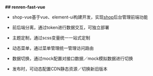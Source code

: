 **## renren-fast-vue**

- shop-vue基于vue、element-ui构建开发，实现[shop](https://github.com/mans8/shop)后台管理前端功能

- 前后端分离，通过token进行数据交互，可独立部署

- 主题定制，通过scss变量统一一站式定制

- 动态菜单，通过菜单管理统一管理访问路由

- 数据切换，通过mock配置对接口数据／mock模拟数据进行切换

- 发布时，可动态配置CDN静态资源／切换新旧版本

